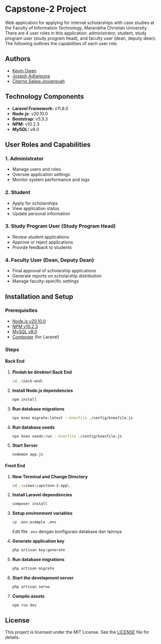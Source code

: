 # Capstone-2 Project

Web application for applying for internal scholarships with case studies at the Faculty of Information Technology, Maranatha Christian University. There are 4 user roles in this application: administrator, student, study program user (study program head), and faculty user (dean, deputy dean). The following outlines the capabilities of each user role.

## Authors
* [Kevin Owen](https://github.com/kvinown)
* [Joseph Adiwiguna](https://github.com/JosephAdiwiguna1)
* [Cherno Salwa Joviansyah](https://github.com/ITJov)

## Technology Components
* **Laravel Framework:** v11.8.0
* **Node.js:** v20.10.0
* **Bootstrap:** v5.3.3
* **NPM:** v10.2.3
* **MySQL:** v8.0

## User Roles and Capabilities

### 1. Administrator
- Manage users and roles
- Oversee application settings
- Monitor system performance and logs

### 2. Student
- Apply for scholarships
- View application status
- Update personal information

### 3. Study Program User (Study Program Head)
- Review student applications
- Approve or reject applications
- Provide feedback to students

### 4. Faculty User (Dean, Deputy Dean)
- Final approval of scholarship applications
- Generate reports on scholarship distribution
- Manage faculty-specific settings

## Installation and Setup

### Prerequisites
- [Node.js v20.10.0](https://nodejs.org/)
- [NPM v10.2.3](https://www.npmjs.com/)
- [MySQL v8.0](https://www.mysql.com/)
- [Composer](https://getcomposer.org/) (for Laravel)

### Steps

#### Back End

1. **Pindah ke direktori Back End**
    ```sh
    cd .\back-end\
    ```

2. **Install Node.js dependencies**
    ```sh
    npm install
    ```

3. **Run database migrations**
    ```sh
    npx knex migrate:latest --knexfile ./config/knexfile.js
    ```
4. **Run database seeds**
    ```sh
    npx knex seeds:run --knexfile ./config/knexfile.js
    ```
5. **Start Server**
    ```sh
   nodemon app.js
    ```

#### Front End 

1. **New Terminal and Change Directory**
    ```sh
    cd .\views\capstone-2-app\
    ```
2. **Install Laravel dependencies**
    ```sh
    composer install
    ```

2. **Setup environment variables**
    ```sh
    cp .env.example .env
    ```
   Edit file `.env` dengan konfigurasi database dan lainnya.

3. **Generate application key**
    ```sh
    php artisan key:generate
    ```

4. **Run database migrations**
    ```sh
    php artisan migrate
    ```

5. **Start the development server**
    ```sh
    php artisan serve
    ```

6. **Compile assets**
    ```sh
    npm run dev
    ```

## License
This project is licensed under the MIT License. See the [LICENSE](LICENSE) file for details.
